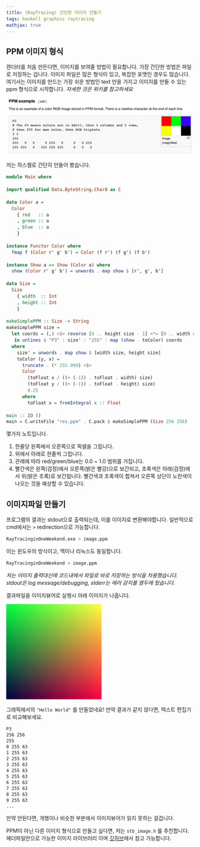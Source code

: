 ```yaml
--- 
title: (RayTracing) 간단한 이미지 만들기
tags: haskell graphics raytracing
mathjax: true
---
```


## PPM 이미지 형식

 렌더러를 처음 만든다면, 이미지를 보여줄 방법이 필요합니다. 가장 간단한 방법은 파일로 저장하는 겁니다. 이미지 파일은 많은 형식이 있고, 복잡한 포맷인 경우도 많습니다. 여기서는 이미지를 만드는 가장 쉬운 방법인 text 만을 가지고 이미지를 만들 수 있는 ppm 형식으로 시작합니다. *자세한 것은 위키를 참고하세요*

![0](/assets/images/2021-06-20/c1/Untitled0.png)

저는 하스켈로 간단히 만들어 봤습니다. 

```haskell
module Main where

import qualified Data.ByteString.Char8 as C

data Color a =
  Color
    { red   :: a
    , green :: a
    , blue  :: a
    }

instance Functor Color where
  fmap f (Color r' g' b') = Color (f r') (f g') (f b')

instance Show a => Show (Color a) where
  show (Color r' g' b') = unwords . map show $ [r', g', b']

data Size =
  Size
    { width  :: Int
    , height :: Int
    }

makeSimplePPM :: Size -> String
makeSimplePPM size =
  let coords = (,) <$> reverse [0 .. height size - 1] <*> [0 .. width size - 1]
   in unlines $ "P3" : size' : "255" : map (show . toColor) coords
  where
    size' = unwords . map show $ [width size, height size]
    toColor (y, x) =
      truncate . (* 255.999) <$>
      Color
        (toFloat x / ((+ (-1)) . toFloat . width) size)
        (toFloat y / ((+ (-1)) . toFloat . height) size)
        0.25
      where
        toFloat x = fromIntegral x :: Float

main :: IO ()
main = C.writeFile "res.ppm" . C.pack $ makeSimplePPM (Size 256 256)
```

몇가지 노트입니다.

1. 한줄당 왼쪽에서 오른쪽으로 픽셀을 그립니다. 
2. 위에서 아래로 한줄씩 그립니다. 
3. 관례에 따라 red/green/blue는 0.0 ~ 1.0 범위를 가집니다. 
4. 빨간색은 왼쪽(검정)에서 오른쪽(밝은 빨강)으로 보간되고, 초록색은 아래(검정)에서 위(밝은 초록)로 보간됩니다. 빨간색과 초록색이 합쳐서 오른쪽 상단이 노란색이 나오는 것을 예상할 수 있습니다. 

## 이미지파일 만들기

프로그램의 결과는 stdout으로 출력되는데, 이를 이미지로 변환해야합니다. 일반적으로 cmd에서는 `>` redirection으로 가능합니다.

```bash
RayTracinginOneWeekend.exe > image.ppm
```

이는 윈도우의 방식이고, 맥이나 리눅스도 동일합니다.

```bash
RayTracinginOneWeekend > image.ppm
```

*저는 이미지 출력대신에 코드내에서 파일로 바로 저장하는 방식을 차용했습니다. stdout은 log message/debugging, stderr는 에러 감지를 염두에 뒀습니다.*

결과파일을 이미지뷰어로 실행시 아래 이미지가 나옵니다.

![1](/assets/images/2021-06-20/c1/Untitled1.png)

그래픽에서의 `"Hello World"` 를 만들었네요! 만약 결과가 같지 않다면, 텍스트 편집기로 비교해보세요. 

```
P3
256 256
255
0 255 63
1 255 63
2 255 63
3 255 63
4 255 63
5 255 63
6 255 63
7 255 63
8 255 63
9 255 63
...
```

만약 안된다면, 개행이나 비슷한 부분에서 이미지뷰어가 읽지 못하는 걸겁니다. 

PPM이 아닌 다른 이미지 형식으로 만들고 싶다면, 저는 `stb_image.h`  를 추천합니다. 헤더파일만으로 가능한 이미지 라이브러리 이며 [깃허브](https://github.com/nothings/stb)에서 참고 가능합니다.